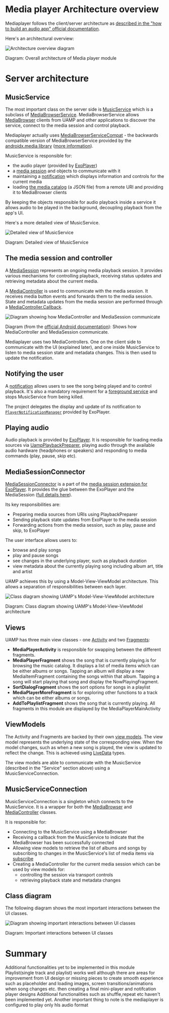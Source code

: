 # Media player Architecture overview

Mediaplayer follows the client/server architecture as [described in the "how to build an audio app" official documentation](https://developer.android.com/guide/topics/media-apps/audio-app/building-an-audio-app).

Here's an architectural overview:

![Architecture overview diagram](images/3-architecture-overview.png "Architecture overview")

Diagram: Overall architecture of Media player module


# Server architecture  

## MusicService

The most important class on the server side is [MusicService](https://github.com/android/uamp/blob/master/common/src/main/java/com/example/android/uamp/media/MusicService.kt) which is a subclass of [MediaBrowserService](https://developer.android.com/reference/android/service/media/MediaBrowserService). MediaBrowserService allows [MediaBrowser](https://developer.android.com/guide/topics/media-apps/audio-app/building-a-mediabrowser-client.html) clients from UAMP and other applications to discover the service, connect to the media session and control playback.   

Mediaplayer actually uses [MediaBrowserServiceCompat](https://developer.android.com/reference/androidx/media/MediaBrowserServiceCompat.html) - the backwards compatible version of MediaBrowserService provided by the [androidx.media library](https://developer.android.com/reference/androidx/media/package-summary) ([more information](https://medium.com/androiddevelopers/mediabrowserservicecompat-and-the-modern-media-playback-app-7959a5196d90)).

MusicService is responsible for: 

*   the audio player (provided by [ExoPlayer](https://exoplayer.dev/))
*   a [media session](https://developer.android.com/guide/topics/media-apps/working-with-a-media-session) and objects to communicate with it 
*   maintaining a [notification](https://developer.android.com/guide/topics/ui/notifiers/notifications) which displays information and controls for the current media
*   loading [the media catalog](https://storage.googleapis.com/uamp/catalog.json) (a JSON file) from a remote URI and providing it to MediaBrowser clients

By keeping the objects responsible for audio playback inside a service it allows audio to be played in the background, decoupling playback from the app's UI.

Here's a more detailed view of MusicService.

![Detailed view of MusicService](images/4-MusicService.png "Detailed view of MusicService")

Diagram: Detailed view of MusicService


## The media session and controller

A [MediaSession](https://developer.android.com/guide/topics/media-apps/working-with-a-media-session.html#top_of_page) represents an ongoing media playback session. It provides various mechanisms for controlling playback, receiving status updates and retrieving metadata about the current media. 

A [MediaController](https://developer.android.com/reference/android/support/v4/media/session/MediaControllerCompat.html) is used to communicate with the media session. It receives media button events and forwards them to the media session. State and metadata updates from the media session are performed through a [MediaController.Callback](https://developer.android.com/reference/android/support/v4/media/session/MediaControllerCompat.Callback.html).

![Diagram showing how MediaController and MediaSession communicate](images/5-MediaController.png "Diagram showing how MediaController and MediaSession communicate")

Diagram (from the [official Android documentation](https://developer.android.com/guide/topics/media-apps/media-apps-overview#mediasession-and-mediacontroller)): Shows how MediaController and MediaSession communicate. 

Mediaplayer uses two MediaControllers. One on the client side to communicate with the UI (explained later), and one inside MusicService to listen to media session state and metadata changes. This is then used to update the notification.


## Notifying the user

A [notification](https://developer.android.com/guide/topics/ui/notifiers/notifications.html) allows users to see the song being played and to control playback. It's also a mandatory requirement for a [foreground service](https://developer.android.com/guide/components/services#Foreground) and stops MusicService from being killed. 

The project delegates the display and update of its notification to [`PlayerNotificationManager`](https://exoplayer.dev/doc/reference/index.html?com/google/android/exoplayer2/ui/PlayerNotificationManager.html) provided by ExoPlayer.

## Playing audio

Audio playback is provided by [ExoPlayer](https://exoplayer.dev/). It is responsible for loading media sources via [UampPlaybackPreparer](https://github.com/android/uamp/blob/master/common/src/main/java/com/example/android/uamp/media/UampPlaybackPreparer.kt), playing audio through the available audio hardware (headphones or speakers) and responding to media commands (play, pause, skip etc). 


## MediaSessionConnector

[MediaSessionConnector](https://exoplayer.dev/doc/reference/com/google/android/exoplayer2/ext/mediasession/MediaSessionConnector.html) is a part of the [media session extension for ExoPlayer](https://github.com/google/ExoPlayer/tree/release-v2/extensions/mediasession). It provides the glue between the ExoPlayer and the MediaSession ([full details here](https://medium.com/google-exoplayer/the-mediasession-extension-for-exoplayer-82b9619deb2d)). 

Its key responsibilities are:  



*   Preparing media sources from URIs using PlaybackPreparer
*   Sending playback state updates from ExoPlayer to the media session
*   Forwarding actions from the media session, such as play, pause and skip, to ExoPlayer

The user interface allows users to:

*   browse and play songs
*   play and pause songs
*   see changes in the underlying player, such as playback duration
*   view metadata about the currently playing song including album art, title and artist

UAMP achieves this by using a Model-View-ViewModel architecture. This allows a separation of responsibilities between each layer. 

![Class diagram showing UAMP's Model-View-ViewModel architecture](images/9-mvvm.png "Class diagram showing UAMP's Model-View-ViewModel architecture")

Diagram: Class diagram showing UAMP's Model-View-ViewModel architecture


## Views

UAMP has three main view classes - one [Activity](https://developer.android.com/reference/android/app/Activity) and two [Fragments](https://developer.android.com/guide/components/fragments?hl=en): 

*   **MediaPlayerActivity** is responsible for swapping between the different fragments.
*   **MediaPlayerFragment** shows the song that is currently playing.is for browsing the music catalog. It displays a list of media items which can be either albums or songs. Tapping an album will display a new MediaItemFragment containing the songs within that album. Tapping a song will start playing that song and display the NowPlayingFragment.
*   **SortDialogFragment** shows the sort options for songs in a playlist
*   **MediaPlayerMoreFragment** is for exploring other functions to a track which can be either albums or songs.
*   **AddToPlaylistFragment** shows the song that is currently playing.
All fragments in this module  are displayed by the MediaPlayerMainActivity

## ViewModels

The Activity and Fragments are backed by their own [view models](https://developer.android.com/topic/libraries/architecture/viewmodel). The view model represents the underlying state of the corresponding view. When the model changes, such as when a new song is played, the view is updated to reflect the change. This is achieved using [LiveData](https://developer.android.com/topic/libraries/architecture/livedata) types.

The view models are able to communicate with the MusicService (described in the "Service" section above) using a MusicServiceConnection.  


## MusicServiceConnection

MusicServiceConnection is a singleton which connects to the MusicService. It is a wrapper for both the [MediaBrowser](https://developer.android.com/reference/android/support/v4/media/MediaBrowserCompat) and [MediaController](https://developer.android.com/reference/android/support/v4/media/session/MediaControllerCompat) classes. 

It is responsible for: 

*   Connecting to the MusicService using a MediaBrowser
*   Receiving a callback from the MusicService to indicate that the MediaBrowser has been successfully connected
*   Allowing view models to retrieve the list of albums and songs by subscribing to changes in the MusicService's list of media items via [subscribe](https://developer.android.com/reference/android/support/v4/media/MediaBrowserCompat#subscribe(java.lang.String,%20android.os.Bundle,%20android.support.v4.media.MediaBrowserCompat.SubscriptionCallback))
*   Creating a MediaController for the current media session which can be used by view models for: 
    *   controlling the session via transport controls
    *   retrieving playback state and metadata changes


## Class diagram

The following diagram shows the most important interactions between the UI classes.

![Diagram showing important interactions between UI classes](images/12-ui-class-diagram.png "Diagram showing important interactions between UI classes")

Diagram: Important interactions between UI classes


# Summary
Additional functionalities yet to be implemented in this module
Playlist(single track and playlist) works well although there are areas for improvement from UI design or missing pieces to create smooth experience such as placeholder and loading images,
                                                                                                                          screen transitions/animations when song changes etc.
                                                                                                                          then creating a final mini-player and notifcation player designs
Additional functionalities such as shuffle,repeat etc haven't been implemented yet.
Another important thing to note is the mediaplayer is configured to play only hls audio format



